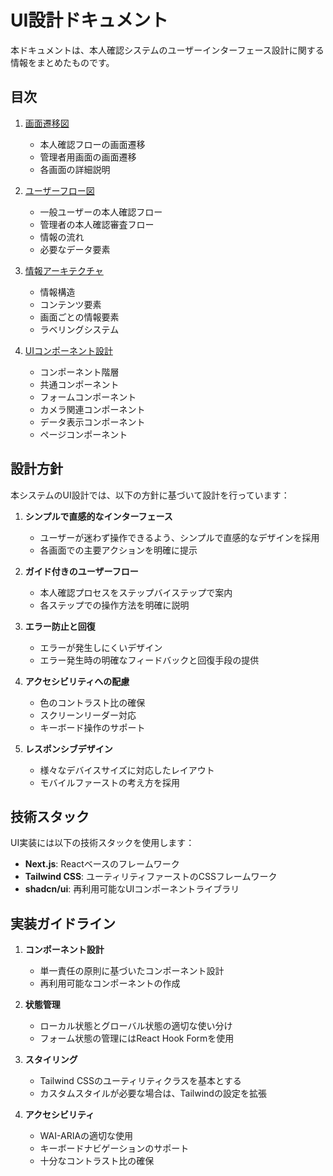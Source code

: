 # UI設計ドキュメント

本ドキュメントは、本人確認システムのユーザーインターフェース設計に関する情報をまとめたものです。

## 目次

1. [画面遷移図](./screen-flow.md)
   - 本人確認フローの画面遷移
   - 管理者用画面の画面遷移
   - 各画面の詳細説明

2. [ユーザーフロー図](./user-flow.md)
   - 一般ユーザーの本人確認フロー
   - 管理者の本人確認審査フロー
   - 情報の流れ
   - 必要なデータ要素

3. [情報アーキテクチャ](./information-architecture.md)
   - 情報構造
   - コンテンツ要素
   - 画面ごとの情報要素
   - ラベリングシステム

4. [UIコンポーネント設計](./component-design.md)
   - コンポーネント階層
   - 共通コンポーネント
   - フォームコンポーネント
   - カメラ関連コンポーネント
   - データ表示コンポーネント
   - ページコンポーネント

## 設計方針

本システムのUI設計では、以下の方針に基づいて設計を行っています：

1. **シンプルで直感的なインターフェース**
   - ユーザーが迷わず操作できるよう、シンプルで直感的なデザインを採用
   - 各画面での主要アクションを明確に提示

2. **ガイド付きのユーザーフロー**
   - 本人確認プロセスをステップバイステップで案内
   - 各ステップでの操作方法を明確に説明

3. **エラー防止と回復**
   - エラーが発生しにくいデザイン
   - エラー発生時の明確なフィードバックと回復手段の提供

4. **アクセシビリティへの配慮**
   - 色のコントラスト比の確保
   - スクリーンリーダー対応
   - キーボード操作のサポート

5. **レスポンシブデザイン**
   - 様々なデバイスサイズに対応したレイアウト
   - モバイルファーストの考え方を採用

## 技術スタック

UI実装には以下の技術スタックを使用します：

- **Next.js**: Reactベースのフレームワーク
- **Tailwind CSS**: ユーティリティファーストのCSSフレームワーク
- **shadcn/ui**: 再利用可能なUIコンポーネントライブラリ

## 実装ガイドライン

1. **コンポーネント設計**
   - 単一責任の原則に基づいたコンポーネント設計
   - 再利用可能なコンポーネントの作成

2. **状態管理**
   - ローカル状態とグローバル状態の適切な使い分け
   - フォーム状態の管理にはReact Hook Formを使用

3. **スタイリング**
   - Tailwind CSSのユーティリティクラスを基本とする
   - カスタムスタイルが必要な場合は、Tailwindの設定を拡張

4. **アクセシビリティ**
   - WAI-ARIAの適切な使用
   - キーボードナビゲーションのサポート
   - 十分なコントラスト比の確保 